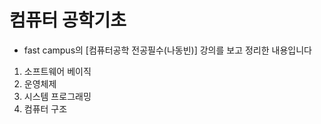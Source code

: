 # 컴퓨터 공학기초

- fast campus의 [컴퓨터공학 전공필수(나동빈)] 강의를 보고 정리한 내용입니다
1. 소프트웨어 베이직
2. 운영체제
3. 시스템 프로그래밍
4. 컴퓨터 구조

